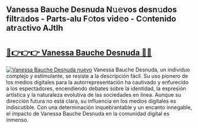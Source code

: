 ## Vanessa Bauche Desnuda N𝚞𝚎vos desn𝚞dos filtr𝚊dos - Parts-alu F𝚘tos vid𝚎o - C𝚘ntenido atr𝚊ctivo AJtIh

# <h2><a href="http://mbc19g.tromn.icu/?c=Vanessa+Bauche+Desnuda">🔗👉👉👉 Vanessa Bauche Desnuda 🔗🔗</a></h2>

[![Vanessa Bauche Desnuda nuevo](https://i.imgur.com/pEAQMta.gif)](http://mbc19g.tromn.icu/?c=Vanessa+Bauche+Desnuda)
Vanessa Bauche Desnuda, un individuo complejo y estimulante, se resiste a la descripción fácil. Su uso pionero de los medios digitales para la autorrepresentación ha cautivado y enfurecido a los espectadores, encendiendo debates sobre la identidad, la expresión artística y la naturaleza evolutiva de las sociedades en línea. Aunque su dirección futura no está clara, su influencia en los medios digitales es indiscutible. Con una determinación inquebrantable y un encanto innegable, el impacto de Vanessa Bauche Desnuda en la comunidad digital es inmenso.
